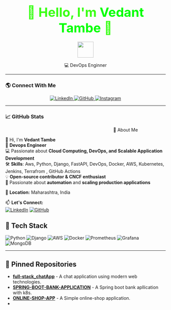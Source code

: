 <h1 align="center">
  <span style="font-size: 40px; color: #39FF14;">👋 Hello, I'm <span style="color: #00ff00;">Vedant Tambe</span> 🚀</h1>

<p align="center">
  <img src="https://media.giphy.com/media/hvRJCLFzcasrNpLUIE/giphy.gif" width="50px">
</p>

<p align="center">
 💻 DevOps Enginner 
</p>

---

### 🌎 **Connect With Me**
<p align="center">
  <a href="https://www.linkedin.com/in/your-profile" target="_blank">
    <img src="https://img.shields.io/badge/LinkedIn-0A66C2?style=for-the-badge&logo=linkedin&logoColor=white" alt="LinkedIn"/>
  </a>
  <a href="https://github.com/your-github" target="_blank">
    <img alt="GitHub" src="https://img.shields.io/badge/GitHub-000000?style=for-the-badge&logo=github&logoColor=white">
  </a>
  <a href="https://www.instagram.com/your-username" target="_blank">
    <img alt="Instagram" src="https://img.shields.io/badge/Instagram-E4405F?style=for-the-badge&logo=instagram&logoColor=white">
  </a>
</p>

---

### 📈 **GitHub Stats**
<p align="center">
  <img width="50%" 




## 🚀 About Me
👋 Hi, I'm **Vedant Tambe**  
🔹  **Devops Engineer**  
💻 Passionate about **Cloud Computing, DevOps, and Scalable Application Development**  
🛠️ **Skills**: Aws, Python, Django, FastAPI, DevOps, Docker, AWS, Kubernetes, Jenkins, Terrafrom , GitHub Actions  
💡 **Open-source contributor & CNCF enthusiast**  
🚀 Passionate about **automation** and **scaling production applications**  

📍 **Location:** Maharashtra, India  

📫 **Let's Connect:**  
[![LinkedIn](https://img.shields.io/badge/-LinkedIn-0077b5?style=flat&logo=linkedin)](https://www.linkedin.com/in/vedanttambe-devops)
[![GitHub](https://img.shields.io/badge/-GitHub-181717?logo=github&logoColor=white)](https://github.com/VedTambe)

## 🚀 Tech Stack
![Python](https://img.shields.io/badge/-Python-333333?style=flat&logo=python)
![Django](https://img.shields.io/badge/-Django-092E20?logo=django&logoColor=white)
![AWS](https://img.shields.io/badge/-AWS-orange)
![Docker](https://img.shields.io/badge/-Docker-blue)
![Prometheus](https://img.shields.io/badge/-Prometheus-FE5000?logo=prometheus)
![Grafana](https://img.shields.io/badge/-Grafana-F46800?logo=grafana)
![MongoDB](https://img.shields.io/badge/-MongoDB-47A248?logo=mongodb)

---

## 📌 Pinned Repositories
- **[full-stack_chatApp](https://github.com/VedTambe/full-stack_chatApp)** - A chat application using modern web technologies.
- **[SPRING-BOOT-BANK-APPLICATION](https://github.com/VedTambe/Springboot-BankApp.git)** - A Spring boot bank apllication with k8s.
- **[ONLINE-SHOP-APP](https://github.com/VedTambe/online_shop.git)** - A Simple online-shop application.
- 
